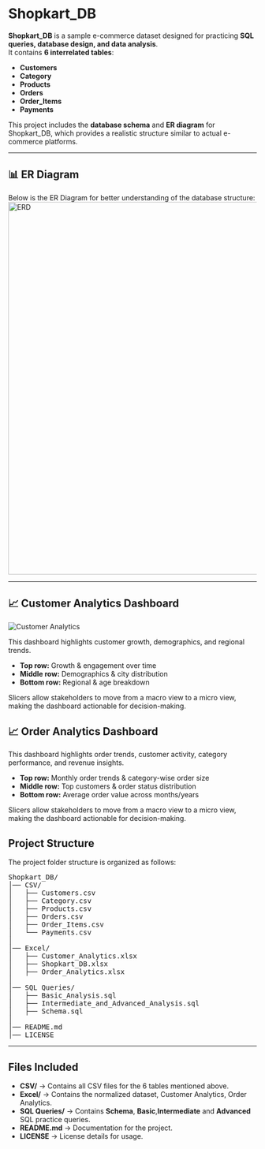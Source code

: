 # Shopkart_DB

**Shopkart_DB** is a sample e-commerce dataset designed for practicing **SQL queries, database design, and data analysis**.  
It contains **6 interrelated tables**:  
- **Customers**  
- **Category**  
- **Products**  
- **Orders**  
- **Order_Items**  
- **Payments**

This project includes the **database schema** and **ER diagram** for Shopkart_DB, which provides a realistic structure similar to actual e-commerce platforms.

---

## 📊 ER Diagram
Below is the ER Diagram for better understanding of the database structure:  
<img width="613" height="756" alt="ERD" src="https://github.com/user-attachments/assets/ea22f374-3116-4f67-978f-be0024debf30" />


---
## 📈 Customer Analytics Dashboard 
![Customer Analytics](https://github.com/user-attachments/assets/55201a8f-b755-419f-8900-1a98a32a70a8)


This dashboard highlights customer growth, demographics, and regional trends.  
- **Top row:** Growth & engagement over time  
- **Middle row:** Demographics & city distribution  
- **Bottom row:** Regional & age breakdown  

Slicers allow stakeholders to move from a macro view to a micro view, making the dashboard actionable for decision-making.

## 📈 Order Analytics Dashboard


This dashboard highlights order trends, customer activity, category performance, and revenue insights.
- **Top row:** Monthly order trends & category-wise order size
- **Middle row:** Top customers & order status distribution
- **Bottom row:** Average order value across months/years

Slicers allow stakeholders to move from a macro view to a micro view, making the dashboard actionable for decision-making.


## Project Structure  

The project folder structure is organized as follows:

<pre>
Shopkart_DB/
│── CSV/
│   ├── Customers.csv
│   ├── Category.csv
│   ├── Products.csv
│   ├── Orders.csv
│   ├── Order_Items.csv
│   └── Payments.csv
│
│── Excel/
│   ├── Customer_Analytics.xlsx
│   ├── Shopkart_DB.xlsx
│   ├── Order_Analytics.xlsx
│
│── SQL Queries/
│   ├── Basic_Analysis.sql
│   ├── Intermediate_and_Advanced_Analysis.sql
│   ├── Schema.sql
│
│── README.md
│── LICENSE
</pre>

---

## Files Included  

- **CSV/** → Contains all CSV files for the 6 tables mentioned above.
- **Excel/** → Contains the normalized dataset, Customer Analytics, Order Analytics.
- **SQL Queries/** → Contains **Schema**, **Basic**,**Intermediate** and **Advanced** SQL practice queries.    
- **README.md** → Documentation for the project.  
- **LICENSE** → License details for usage.

